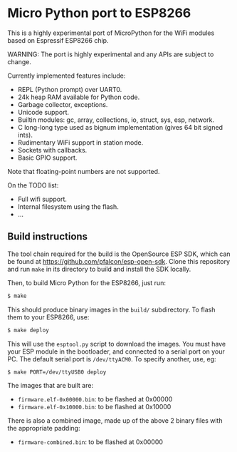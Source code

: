 Micro Python port to ESP8266
============================

This is a highly experimental port of MicroPython for the WiFi modules based
on Espressif ESP8266 chip.

WARNING: The port is highly experimental and any APIs are subject to change.

Currently implemented features include:
- REPL (Python prompt) over UART0.
- 24k heap RAM available for Python code.
- Garbage collector, exceptions.
- Unicode support.
- Builtin modules: gc, array, collections, io, struct, sys, esp, network.
- C long-long type used as bignum implementation (gives 64 bit signed ints).
- Rudimentary WiFi support in station mode.
- Sockets with callbacks.
- Basic GPIO support.

Note that floating-point numbers are not supported.

On the TODO list:
- Full wifi support.
- Internal filesystem using the flash.
- ...

Build instructions
------------------

The tool chain required for the build is the OpenSource ESP SDK, which can be
found at <https://github.com/pfalcon/esp-open-sdk>.  Clone this repository and
run `make` in its directory to build and install the SDK locally.

Then, to build Micro Python for the ESP8266, just run:
```bash
$ make
```
This should produce binary images in the `build/` subdirectory.  To flash them
to your ESP8266, use:
```bash
$ make deploy
```
This will use the `esptool.py` script to download the images.  You must have
your ESP module in the bootloader, and connected to a serial port on your PC.
The default serial port is `/dev/ttyACM0`.  To specify another, use, eg:
```bash
$ make PORT=/dev/ttyUSB0 deploy
```

The images that are built are:
- `firmware.elf-0x00000.bin`: to be flashed at 0x00000
- `firmware.elf-0x10000.bin`: to be flashed at 0x10000

There is also a combined image, made up of the above 2 binary files with the
appropriate padding:
- `firmware-combined.bin`: to be flashed at 0x00000

